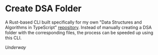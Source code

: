 # Create DSA Folder

A Rust-based CLI built specifically for my own "Data Structures and Algorithms in TypeScript" [repository](https://github.com/vladdoroniuk/data-structures-and-algorithms). Instead of manually creating a DSA folder with the corresponding files, the process can be speeded up using this CLI.

_Underway_
